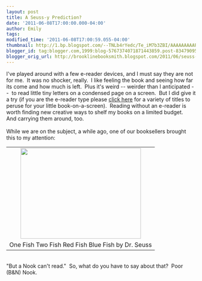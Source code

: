 ```yaml
---
layout: post
title: A Seuss-y Prediction?
date: '2011-06-08T17:00:00.000-04:00'
author: Emily
tags: 
modified_time: '2011-06-08T17:00:59.055-04:00'
thumbnail: http://1.bp.blogspot.com/--TNLb4rYedc/Te_iM7b3ZBI/AAAAAAAAAP4/rVnUiBLIbfU/s72-c/nook.png
blogger_id: tag:blogger.com,1999:blog-5767374071871443859.post-8347909535803954461
blogger_orig_url: http://brooklinebooksmith.blogspot.com/2011/06/seuss-y-prediction.html
---
```


I've played around with a few e-reader devices, and I must say they are not for me.&nbsp; It was no shocker, really.&nbsp; I like feeling the book and seeing how far its come and how much is left.&nbsp; Plus it's weird -- weirder&nbsp;than I anticipated --&nbsp;&nbsp;to read little tiny letters on a condensed page on a screen.&nbsp; But I did give it a try (if you are the e-reader type please <a href="http://www.brooklinebooksmith-shop.com/gbook/help/about">click here</a> for a variety of titles to peruse for your little book-on-a-screen).&nbsp; Reading without an e-reader is worth finding new creative ways to shelf my books on a limited budget.&nbsp; And carrying them around, too.<br /><br />While we are on the subject, a while ago, one of our booksellers brought this to my attention: <table align="center" cellpadding="0" cellspacing="0" class="tr-caption-container" style="margin-left: auto; margin-right: auto; text-align: center;"><tbody><tr><td style="text-align: center;"><a href="http://1.bp.blogspot.com/--TNLb4rYedc/Te_iM7b3ZBI/AAAAAAAAAP4/rVnUiBLIbfU/s1600/nook.png" imageanchor="1" style="margin-left: auto; margin-right: auto;"><img border="0" height="241" src="http://1.bp.blogspot.com/--TNLb4rYedc/Te_iM7b3ZBI/AAAAAAAAAP4/rVnUiBLIbfU/s320/nook.png" t8="true" width="320" /></a></td></tr><tr><td class="tr-caption" style="text-align: center;">One Fish Two Fish Red Fish Blue Fish by Dr. Seuss</td></tr></tbody></table><br />"But a Nook can't read."&nbsp; So, what do you have to say about that?&nbsp; Poor (B&amp;N) Nook.